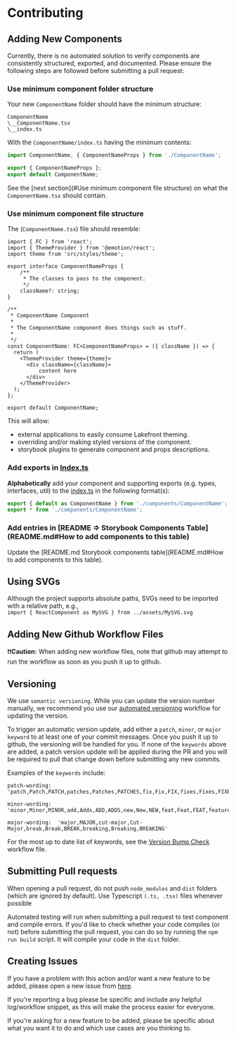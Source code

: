# Contributing

## Adding New Components
Currently, there is no automated solution to verify components are consistently structured, exported, and documented.
Please ensure the following steps are followed before submitting a pull request:

### Use minimum component folder structure
Your new `ComponentName` folder should have the minimum structure:
```
ComponentName
\__ComponentName.tsx
\__index.ts
```

With the `ComponentName/index.ts` having the minimum contents:
```ts
import ComponentName, { ComponentNameProps } from './ComponentName';

export { ComponentNameProps };
export default ComponentName;
```
See the [next section](#Use minimum component file structure) on what the `ComponentName.tsx` should contain.

### Use minimum component file structure
The (`ComponentName.tsx`) file should resemble:

```tsx
import { FC } from 'react';
import { ThemeProvider } from '@emotion/react';
import theme from 'src/styles/theme';

export interface ComponentNameProps {
    /**
     * The classes to pass to the component.
     */
    className?: string;
}

/**
 * ComponentName Component
 *
 * The ComponentName component does things such as stuff.
 *
 */
const ComponentName: FC<ComponentNameProps> = ({ className }) => {
  return (
    <ThemeProvider theme={theme}>
      <div className={className}>
          content here
      </div>
    </ThemeProvider>
  );
};

export default ComponentName;

```
This will allow:
- external applications to easily consume Lakefront theming.
- overriding and/or making styled versions of the component.
- storybook plugins to generate component and props descriptions.

### Add exports in [Index.ts](src/index.ts)
**Alphabetically** add your component and supporting exports (e.g. types, interfaces, util) to the [index.ts](src/index.ts) in the following format(s):
```ts
export { default as ComponentName } from './components/ComponentName';
export * from './components/ComponentName';
```

### Add entries in [README => Storybook Components Table](README.md#How to add components to this table)
Update the [README.md Storybook components table](README.md#How to add components to this table).

## Using SVGs
Although the project supports absolute paths, SVGs need to be imported with a relative path, e.g., <br />`import { ReactComponent as MySVG } from ../assets/MySVG.svg`

## Adding New Github Workflow Files
❗❗**Caution:** When adding new workflow files, note that github may attempt to run the workflow as soon as you push it up to github.

## Versioning
We use `semantic versioning`. While you can update the version number manually, we recommend you use our [automated versioning](.github/workflows/versionBumpCheck.yml) workflow for updating the version.

To trigger an automatic version update, add either a `patch`, `minor`, or `major keyword` to at least one of your commit messages. Once you push it up to github, the versioning will be handled for you. If none of the `keywords` above are added, a patch version update will be applied during the PR and you will be required to pull that change down before submitting any new commits.

Examples of the `keywords` include:

    patch-wording:  'patch,Patch,PATCH,patches,Patches,PATCHES,fix,Fix,FIX,fixes,Fixes,FIXES'
    
    minor-wording:  'minor,Minor,MINOR,add,Adds,ADD,ADDS,new,New,NEW,feat,Feat,FEAT,feature,Feature,FEATURE,features,Features,FEATURES'
    
    major-wording:  'major,MAJOR,cut-major,Cut-Major,break,Break,BREAK,breaking,Breaking,BREAKING'

For the most up to date list of keywords, see the [Version Bump Check](.github/workflows/versionBumpCheck.yml) workflow file.

## Submitting Pull requests
When opening a pull request, do not push `node_modules` and `dist` folders (which are ignored by default). Use Typescript `(.ts, .tsx)` files whenever possible

Automated testing will run when submitting a pull request to test component and compile errors. If you'd like to check whether your code compiles (or not) before submitting the pull request, you can do so by running the `npm run build` script. It will compile your code in the `dist` folder.

## Creating Issues
If you have a problem with this action and/or want a new feature to be added, please open a new issue from [here](https://github.com/ToyotaResearchInstitute/lakefront/issues/new).

If you're reporting a bug please be specific and include any helpful log/workflow snippet, as this will make the process easier for everyone. 

If you're asking for a new feature to be added, please be specific about what you want it to do and which use cases are you thinking to.
